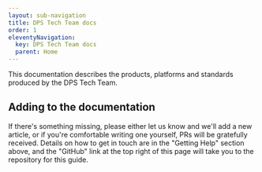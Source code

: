 ```yaml
---
layout: sub-navigation
title: DPS Tech Team docs
order: 1
eleventyNavigation:
  key: DPS Tech Team docs
  parent: Home
---
```


This documentation describes the products, platforms and standards produced by the DPS Tech Team.

## Adding to the documentation

If there's something missing, please either let us know and we'll add a new
article, or if you're comfortable writing one yourself, PRs will be gratefully
received. Details on how to get in touch are in the "Getting Help" section above, and
the "GitHub" link at the top right of this page will take you to the repository for this
guide.
